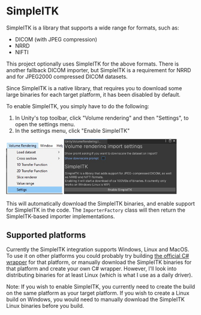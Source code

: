 # SimpleITK

SimpleITK is a library that supports a wide range for formats, such as:
- DICOM (with JPEG compression)
- NRRD
- NIFTI

This project optionally uses SimpleITK for the above formats. There is another fallback DICOM importer, but SimpleITK is a requirement for NRRD and for JPEG2000 compressed DICOM datasets.

Since SimpleITK is a native library, that requires you to download some large binaries for each target platform, it has been disabled by default.

To enable SimpleITK, you simply have to do the following:
1. In Unity's top toolbar, click "Volume rendering" and then "Settings", to open the settings menu.
2. In the settings menu, click "Enable SimpleITK"

<img src="settings-toolbar.jpg" width="150px">
<img src="settings.jpg" width="300px">

This will automatically download the SimpleITK binaries, and enable support for SimpleITK in the code. The `ImporterFactory` class will then return the SimpleITK-based importer implementations.

## Supported platforms

Currently the SimpleITK integration supports Windows, Linux and MacOS. To use it on other platforms you could probably try building [the official C# wrapper](https://github.com/SimpleITK/SimpleITK/tree/master/Wrapping/CSharp) for that platform, or manually download the SimpleITK binaries for that platform and create your own C# wrapper. However, I'll look into distributing binaries for at least Linux (which is what I use as a daily driver).

Note: If you wish to enable SimpleITK, you currently need to create the build on the same platform as your target platform. If you wish to create a Linux build on Windows, you would need to manually download the SimpleITK Linux binaries before you build.
